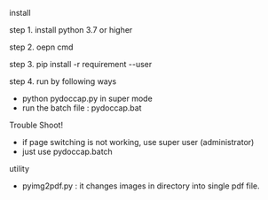 install 

step 1. install python 3.7 or higher

step 2. oepn cmd 

step 3. pip install -r requirement --user

step 4. run by following ways
 - python pydoccap.py in super mode
 - run the batch file : pydoccap.bat
 
Trouble Shoot!
 - if page switching is not working, use super user  (administrator) 
 - just use pydoccap.batch
 
utility 
 - pyimg2pdf.py : it changes images in directory into single pdf file.
